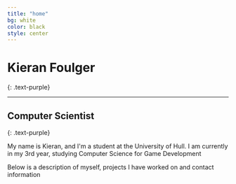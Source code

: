 ```yaml
---
title: "home"
bg: white
color: black
style: center
---
```


# Kieran Foulger
{: .text-purple}

-----------------------------

## Computer Scientist
{: .text-purple}


My name is Kieran, and I'm a student at the University of Hull. I am currently in my 3rd year, studying Computer Science for Game Development

Below is a description of myself, projects I have worked on and contact information

